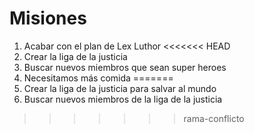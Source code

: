 # Misiones

1. Acabar con el plan de Lex Luthor
<<<<<<< HEAD
2. Crear la liga de la justicia
3. Buscar nuevos miembros que sean super heroes
4. Necesitamos más comida
=======
2. Crear la liga de la justicia para salvar al mundo
3. Buscar nuevos miembros de la liga de la justicia
>>>>>>> rama-conflicto
